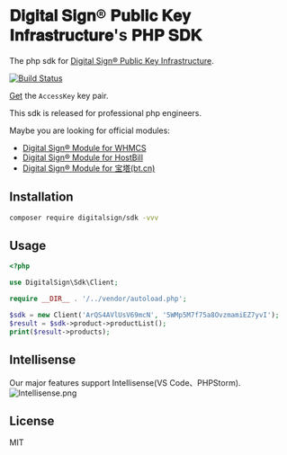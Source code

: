 # 𝐃𝐢𝐠𝐢𝐭𝐚𝐥 𝐒𝐢𝐠𝐧® 𝐏𝐮𝐛𝐥𝐢𝐜 𝐊𝐞𝐲 𝐈𝐧𝐟𝐫𝐚𝐬𝐭𝐫𝐮𝐜𝐭𝐮𝐫𝐞's 𝐏𝐇𝐏 𝐒𝐃𝐊

The php sdk for [Digital Sign® Public Key Infrastructure](https://www.digital-sign.com.cn).

[![Build Status](https://travis-ci.com/digitalsign/sdk.svg?branch=master)](https://travis-ci.com/digitalsign/sdk)

[Get](https://www.digital-sign.com.cn/dashboard/agent/access-key) the `AccessKey` key pair.

This sdk is released for professional php engineers.

Maybe you are looking for official modules:
- [Digital Sign® Module for WHMCS](https://www.digital-sign.com/download/modules/whmcs-latest.zip)
- [Digital Sign® Module for HostBill](https://www.digital-sign.com/download/modules/hostbill-latest.zip)
- [Digital Sign® Module for 宝塔(bt.cn)](https://www.digital-sign.com/download/modules/bt-latest.zip)

## Installation

```bash
composer require digitalsign/sdk -vvv
```

## Usage

```php
<?php

use DigitalSign\Sdk\Client;

require __DIR__ . '/../vendor/autoload.php';

$sdk = new Client('ArQS4AVlUsV69mcN', '5WMp5M7f75a8OvzmamiEZ7yvI');
$result = $sdk->product->productList();
print($result->products);
```

## Intellisense

Our major features support Intellisense(VS Code、PHPStorm).
![Intellisense.png](https://user-images.githubusercontent.com/6964962/64444468-c5336700-d106-11e9-81aa-e660e72a1149.png)

## License

MIT